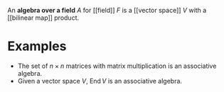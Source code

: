 An **algebra over a field** $A$ for [[field]] $F$ is a [[vector space]] $V$ with a [[bilinear map]] product.

# Examples

* The set of $n \times n$ matrices with matrix multiplication is an associative algebra.
* Given a vector space $V$, $\operatorname{End} V$ is an associative algebra.